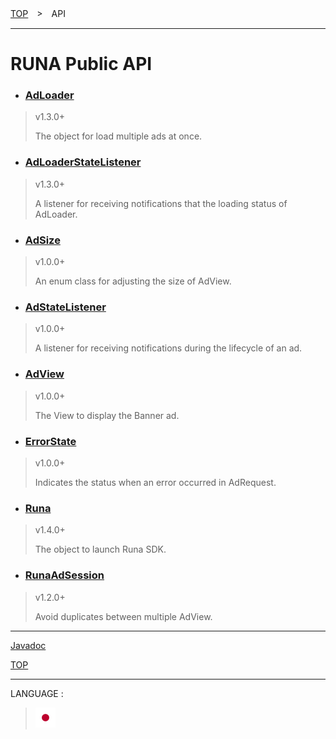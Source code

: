 [TOP](/README.md#top)　>　API

---

# RUNA Public API

* ### [AdLoader](./AdLoader.md)
> v1.3.0+
>
> The object for load multiple ads at once.

* ### [AdLoaderStateListener](./AdLoaderStateListener.md)
> v1.3.0+
>
> A listener for receiving notifications that the loading status of AdLoader.

* ### [AdSize](./AdSize.md)
> v1.0.0+
>
> An enum class for adjusting the size of AdView.

* ### [AdStateListener](./AdStateListener.md)
> v1.0.0+
>
> A listener for receiving notifications during the lifecycle of an ad.

* ### [AdView](./AdView.md)
> v1.0.0+
>
> The View to display the Banner ad.

* ### [ErrorState](./ErrorState.md)
> v1.0.0+
>
> Indicates the status when an error occurred in AdRequest.

* ### [Runa](./Runa.md)
> v1.4.0+
>
> The object to launch Runa SDK.

* ### [RunaAdSession](./RunaAdSession.md)
> v1.2.0+
>
> Avoid duplicates between multiple AdView.


---

[Javadoc](https://rakuten-ads.github.io/products/runa/android/javadoc/index.html)

[TOP](/README.md#top)

---
LANGUAGE :
> [![ja](/doc/lang/ja.png)](/doc/ja/api/README.md)
